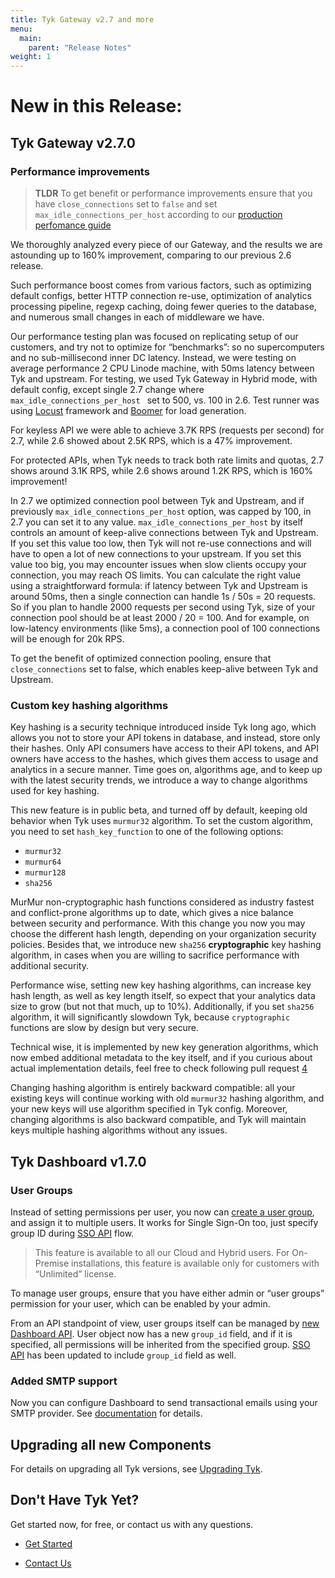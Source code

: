 ```yaml
---
title: Tyk Gateway v2.7 and more
menu:
  main:
    parent: "Release Notes"
weight: 1
---
```


# <a name="new"></a>New in this Release:

## <a name="gateway"></a>Tyk Gateway v2.7.0

### Performance improvements


> **TLDR**
> To get benefit or performance improvements ensure that you have `close_connections` set to `false` and set `max_idle_connections_per_host` according to our [production perfomance guide][1]

We thoroughly analyzed every piece of our Gateway, and the results we are astounding up to 160% improvement, comparing to our previous 2.6 release.

Such performance boost comes from various factors, such as optimizing default configs, better HTTP connection re-use, optimization of analytics processing pipeline, regexp caching, doing fewer queries to the database, and numerous small changes in each of middleware we have.

Our performance testing plan was focused on replicating setup of our customers, and try not to optimize for “benchmarks”: so no supercomputers and no sub-millisecond inner DC latency. Instead, we were testing on average performance 2 CPU Linode machine, with 50ms latency between Tyk and upstream. For testing, we used Tyk Gateway in Hybrid mode, with default config, except single 2.7 change where `max_idle_connections_per_host ` set to 500, vs. 100 in 2.6. Test runner was using [Locust][2] framework and [Boomer][3] for load generation.

For keyless API we were able to achieve 3.7K RPS (requests per second) for 2.7, while 2.6 showed about 2.5K RPS, which is a 47% improvement.

For protected APIs, when Tyk needs to track both rate limits and quotas, 2.7 shows around 3.1K RPS, while 2.6 shows around 1.2K RPS, which is 160% improvement!

In 2.7 we optimized connection pool between Tyk and Upstream, and if previously `max_idle_connections_per_host` option, was capped by 100, in 2.7 you can set it to any value. `max_idle_connections_per_host` by itself controls an amount of keep-alive connections between Tyk and Upstream. If you set this value too low, then Tyk will not re-use connections and will have to open a lot of new connections to your upstream. If you set this value too big, you may encounter issues when slow clients occupy your connection, you may reach OS limits. You can calculate the right value using a straightforward formula: if latency between Tyk and Upstream is around 50ms, then a single connection can handle 1s / 50s = 20 requests. So if you plan to handle 2000 requests per second using Tyk, size of your connection pool should be at least 2000 / 20 = 100. And for example, on low-latency environments (like 5ms), a connection pool of 100 connections will be enough for 20k RPS.

To get the benefit of optimized connection pooling, ensure that `close_connections` set to false, which enables keep-alive between Tyk and Upstream.

### Custom key hashing algorithms

Key hashing is a security technique introduced inside Tyk long ago, which allows you not to store your API tokens in database, and instead, store only their hashes. Only API consumers have access to their API tokens, and API owners have access to the hashes, which gives them access to usage and analytics in a secure manner. Time goes on, algorithms age, and to keep up with the latest security trends, we introduce a way to change algorithms used for key hashing.

This new feature is in public beta, and turned off by default, keeping old behavior when Tyk uses `murmur32` algorithm. To set the custom algorithm, you need to set `hash_key_function` to one of the following options:
- `murmur32`
- `murmur64`
- `murmur128`
- `sha256`

MurMur non-cryptographic hash functions considered as industry fastest and conflict-prone algorithms up to date, which gives a nice balance between security and performance. With this change you now you may choose the different hash length, depending on your organization security policies. Besides that, we introduce new `sha256` **cryptographic** key hashing algorithm, in cases when you are willing to sacrifice performance with additional security.

Performance wise, setting new key hashing algorithms, can increase key hash length, as well as key length itself, so expect that your analytics data size to grow (but not that much, up to 10%). Additionally, if you set `sha256` algorithm, it will significantly slowdown Tyk, because `cryptographic` functions are slow by design but very secure.

Technical wise, it is implemented by new key generation algorithms, which now embed additional metadata to the key itself, and if you curious about actual implementation details, feel free to check following pull request [4]

Changing hashing algorithm is entirely backward compatible: all your existing keys will continue working with old `murmur32` hashing algorithm, and your new keys will use algorithm specified in Tyk config. Moreover, changing algorithms is also backward compatible, and Tyk will maintain keys multiple hashing algorithms without any issues.


## <a name="dashboard"></a>Tyk Dashboard v1.7.0

### User Groups

Instead of setting permissions per user, you now can [create a user group][5], and assign it to multiple users. It works for Single Sign-On too, just specify group ID during [SSO API][6] flow.

> This feature is available to all our Cloud and Hybrid users. For On-Premise installations, this feature is available only for customers with “Unlimited” license.

To manage user groups, ensure that you have either admin or “user groups” permission for your user, which can be enabled by your admin.

From an API standpoint of view, user groups itself can be managed by [new Dashboard API][7]. User object now has a new `group_id` field, and if it is specified, all permissions will be inherited from the specified group. [SSO API][6] has been updated to include `group_id` field as well.

### Added SMTP support
Now you can configure Dashboard to send transactional emails using your SMTP provider. See [documentation][8] for details.

## <a name="upgrade"></a>Upgrading all new Components

For details on upgrading all Tyk versions, see [Upgrading Tyk](https://tyk.io/docs/upgrading-tyk/).

## <a name="new"></a>Don't Have Tyk Yet?

Get started now, for free, or contact us with any questions.

* [Get Started](https://tyk.io/pricing/compare-api-management-platforms/#get-started)
* [Contact Us](https://tyk.io/about/contact/)

    [1]: /docs/deploy-tyk-premise-production/
    [2]: https://locust.io/
    [3]: https://github.com/myzhan/boomer
    [4]: https://github.com/TykTechnologies/tyk/pull/1753
    [5]: /docs/security/dashboard/create-user-groups/
    [6]: /docs/dashboard-admin-api/sso/
    [7]: /docs/tyk-dashboard-api/user-groups/
    [8]: /docs/configure/outbound-email-configuration/
